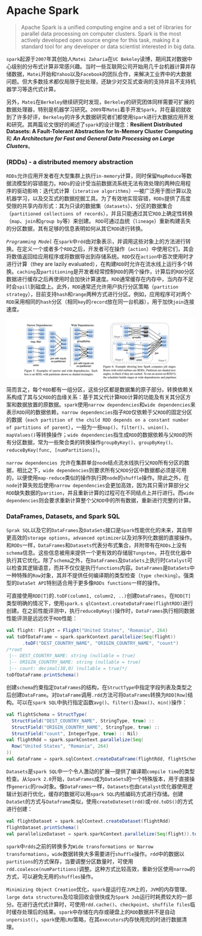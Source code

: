 # Apache Spark
>  Apache Spark is a unified computing engine and a set of libraries for parallel data processing on computer clusters. Spark is the most actively developed open source engine for this task, making it a standard tool for any developer or data scientist interested in big data.

`spark`起源于`2007`年其创始人`Matei Zaharia`在`UC Bekeley`读博，期间其对数据中心级别的分布式计算非常感兴趣。当时一些互联网公司开始用几千台机器计算并存储数据，`Matei`开始和`Yahoo`以及`Facebook`的团队合作，来解决工业界中的大数据问题。但大多数技术都仅局限于批处理，还缺少对交互式查询的支持并且不支持机器学习等迭代式计算。

另外，`Matei`在`Berkeley`继续研究时发现，`Berkeley`的研究团体同样需要可扩展的数据处理器，特别是机器学习研究。`2009`年`Matei`着手开发`Spark`，并在最初就收到了许多好评，`Berkeley`的许多大数据研究者们都使用`Spark`进行大数据应用开发和研究。其两篇论文很好的阐述了`spark`的设计理念：__Resilient Distributed Datasets: A Fault-Tolerant Abstraction for In-Memory Cluster Computing__ 和 ___An Architecture for Fast and General Data Processing on Large Clusters___。

### (RDDs) - a distributed memory abstraction

`RDDs`允许应用开发者在大型集群上执行`in-memory`计算，同时保留`MapReduce`等数据流模型的容错能力。`RDDs`的设计受当前数据流系统无法有效处理的两种应用程序的驱动影响：迭代式计算（`iterative algorithms`）—被广泛用于图计算以及机器学习，以及交互式的数据挖掘工具。为了有效地实现容错，`RDDs`提供了高度受限的共享内存形式：其为只读的数据集（`datasets`）、分区的数据集合（`partitioned collections of records`），并且只能通过其它`RDD`上确定性转换（`map`、`join`和`group by`等）来创建。 `RDD`可通过血统（`lineage`）重新构建丢失的分区数据，其有足够的信息表明如何从其它`RDD`进行转换。

*`Programming Model`*  在`spark`中`rdd`由对象表示，并调用这些对象上的方法进行转换。在定义一个或者多个`RDD`之后，开发者可在操作（`action`）中使用它们，其会将数值返回给应用程序或将数据导出到存储系统。`RDD`仅在`action`中首次使用时才进行计算（they are lazily evaluated），在构建`RDD`时允许在流水线上运行多个转换。`caching`及`partitioning`是开发者经常控制`RDD`的两个操作，计算后的`RDD`分区数据进行缓存之后再使用时会加快计算速度。`RDD`通常缓存在内存中，当内存不足时会`spill`到磁盘上。此外，`RDD`通常还允许用户执行分区策略（`partition strategy`），目前支持`hash`和`range`两种方式进行分区。例如，应用程序可对两个`RDD`采用相同的`hash`分区（相同`key`的`record`放在同一台机器），用于加快`join`连接速度。

<img src="example-data/images/spark-narrow-dependency.png" style="zoom:115%;" />

简而言之，每个`RDD`都有一组分区，这些分区都是数据集的原子部分。转换依赖关系构成了其与父`RDD`的血缘关系：基于其父代计算`RDD`计算的功能及有关其分区方案和数据放置的原数据。`spark`使用`narrow dependencies`和`wide dependencies`来表示`RDD`间的数据依赖，`narrow dependencies`指子`RDD`仅依赖于父`RDD`的固定分区的数据（`each partition of the child RDD depends on a constant number of partitions of parent`），一般为一些`map()`、`filter()`、`union()`、`mapValues()`等转换操作；`wide dependencies`指生成`RDD`的数据依赖与父`RDD`的所有分区数据，常为一些聚合类的转换操作`groupByKey()`、`groupByKey()`、`reduceByKey(func, [numPartitions])`。

`narrow dependencies `允许在集群单台`node`结点流水线执行父`RDD`所有分区的数据，相比之下，`wide dependencies`则要求所有父`RDD`分区中数据都必须是可用的，以便使用`map-reduce`类似的操作执行跨`node`的`shuffle`操作。除此之外，在`node`计算失败后使用`narrow dependencies`会更加高效，因为其只需计算部分父`RDD`缺失数据的`parition`，并且重新计算的过程可在不同结点上并行进行。而`wide dependencies`则会要求重新计算整个父`RDD`中的所有数据，重新进行完整的计算。

### DataFrames, Datasets, and Spark SQL

`Sprak SQL`以及它的`DataFrames`及`DataSets`接口是`Spark`性能优化的未来，其自带更高效的`storage options`，`advanced optimizer`以及对序列化数据的直接操作。和`RDDs`一样，`DataFrames`和`Datasets`代表分布式集合，并附带有在`RDDs`上没有`schema`信息。这些信息被用来提供一个更有效的存储层`Tungsten`，并在优化器中执行其它优化。除了`schema`之外，在`DataFrames`及`DataSets`上执行时`Catalyst`可以检查其逻辑语意，而并不仅仅是执行`functions`内容。`DataFrames`是`DataSets`中一种特殊的`Row`对象，其并不提供任何编译期的类型检查（`type checking`）。强类型的`DataSet API`特别适合用于更多像`RDDs functions`一样的操作。

可直接使用`RDD[T]`的`.toDF(column1, column2, ..)`创建`DataFrames`，在`RDD[T]`类型明确的情况下，使用`spark.s qlContext.createDataFrame(flightRDD)`进行创建。在之前性能评测中，执行`reduceByKey()`操作时，`DataFrames`执行相同数据性能评测是远远优于`RDD`性能：

```scala
val flight: Flight = Flight("United States", "Romania", 264)
val toDfDataFrame = spark.sparkContext.parallelize(Seq(flight))
      .toDF("DEST_COUNTRY_NAME", "ORIGIN_COUNTRY_NAME", "count")
/*root
 |-- DEST_COUNTRY_NAME: string (nullable = true)
 |-- ORIGIN_COUNTRY_NAME: string (nullable = true)
 |-- count: decimal(38,0) (nullable = true)*/
toDfDataFrame.printSchema()
```

创建`schema`约束指定`DataFrames`的结构，在`StructType`中指定字段列表及类型之后创建`DataFrame`。对`DataFrame`调用`.rdd`方法可将`DataFrames`转换为`RDD[Row]`结构。可以在`spark SQL`中执行指定函数`avg()`、`filter()`及`max()`、`min()`操作：		

```scala
val flightSchema = StructType(
  StructField("DEST_COUNTRY_NAME", StringType, true) ::
  StructField("ORIGIN_COUNTRY_NAME", StringType, true) ::
  StructField("count", IntegerType, true) :: Nil)
val flightRdd = spark.sparkContext.parallelize(Seq(
  Row("United States", "Romania", 264)
))
val dataFrame = spark.sqlContext.createDataFrame(flightRdd, flightSchema)
```

`Datasets`是`spark SQL`中一个令人激动的扩展—提供了编译期`compile time`的类型检查。从`Spark 2.0`开始，`DataFrames`成为`DataSets`的一个特殊版本，用于直接操作`generic`的`row`对象。像`DataFrames`一样，`Datasets`也由`Catalyst`优化器使用逻辑计划进行优化，缓存的数据可以用`spark SQL`内核编码方式进行存储。创建`DataSet`的方式与`Dataframe`类似，使用`createDateset(rdd)`或`rdd.toDS()`的方式进行创建：

```scala
val flightDataset = spark.sqlContext.createDataset(flightRdd)
flightDataset.printSchema()
val parallelizeDataset = spark.sparkContext.parallelize(Seq(flight)).toDS()
```

`spark`中`rdds`之前的转换多为`Wide transformations or Narrow transformations`，`wide`数据转换大多需要进行`shuffle`操作。`rdd`中的数据以`partitions`的方式保存，当要调整分区数量时，可使用`rdd.coalesce(numPartitions)`调整。这种方式比较高效，重新分区使用`narrow`的方式，可以避免无用的`shuffles`操作。

`Minimizing Object Creation`优化，`spark`是运行在`JVM`上的，`JVM`的内存管理、`large data structures`及垃圾回收会很快成为`Spark Job`运行时耗费较大的一部分。在进行迭代式计算时，可使用`rdd.cache()`、`checkpoint`、`shuffile files`临时缓存处理后的结果。`spark`中存储在内存或硬盘上的`RDD`数据并不是自动`unpersist()`，`spark`使用`LRU`策略，在其`executors`内存快用完的时进行数据清理。

​		